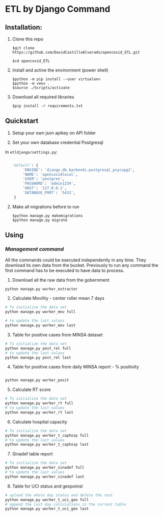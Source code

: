 # ETL by Django Command

## **Installation:**

1.  Clone this repo

        $git clone https://github.com/DavidCastilloAlvarado/opencovid_ETL.git

        $cd opencovid_ETL

2.  Install and active the environment (power shell)

        $python -m pip install --user virtualenv
        $python -m venv .
        $source ./Scripts/activate

3.  Download all required libraries

        $pip install -r requirements.txt

## **Quickstart**

1. Setup your own json apikey on API folder

2. Set your own database credential Postgresql

In `etldjango/settings.py`:

```python

   'default': {
        'ENGINE': 'django.db.backends.postgresql_psycopg2',
        'NAME': 'opencovidlocal',
        'USER': 'postgres',
        'PASSWORD': 'admin1234',
        'HOST': '127.0.0.1',
        'DATABASE_PORT': '5432',
    }
```

2.  Make all migrations before to run

        $python manage.py makemigrations
        $python manage.py migrate

## **Using**

### _Management command_

All the commands could be executed independently in any time. They download its own data from the bucket. Previously to run any command the first command has to be executed to have data to process.

1. Download all the raw data from the gobernment

```bash
python manage.py worker_extractor

```

2. Calculate Movility - center roller mean 7 days

```bash
# To initialize the data set
python manage.py worker_mov full

# to update the last values
python manage.py worker_mov last

```

3. Table for positive cases from MINSA dataset

```bash
# To initialize the data set
python manage.py post_rel full
# to update the last values
python manage.py post_rel last

```

4. Table for positive cases from daily MINSA report - % positivity

```bash

python manage.py worker_posit

```

5. Calculate RT score

```bash
# To initialize the data set
python manage.py worker_rt full
# to update the last values
python manage.py worker_rt last
```

6. Calculate hospital capacity

```bash
# To initialize the data set
python manage.py worker_t_caphosp full
# to update the last values
python manage.py worker_t_caphosp last
```

7. Sinadef table report

```bash
# To initialize the data set
python manage.py worker_sinadef full
# to update the last values
python manage.py worker_sinadef last
```

8. Table for UCI status and geopoinst

```bash
# upload the whole day status and delete the rest
python manage.py worker_t_uci_geo full
# append the last day calculations in the current table
python manage.py worker_t_uci_geo last
```
